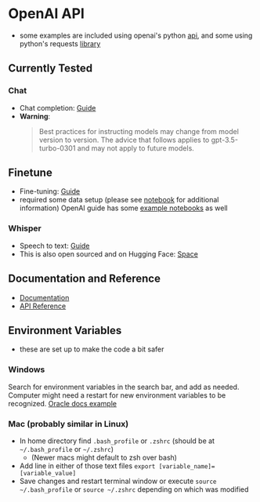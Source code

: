 # OpenAI API
- some examples are included using openai's python <a href="https://platform.openai.com/docs/api-reference">api</a>, and some using python's requests <a href="https://requests.readthedocs.io/en/latest/">library</a>

## Currently Tested
### Chat
- Chat completion: <a href="https://platform.openai.com/docs/guides/chat">Guide</a>
- <b>Warning</b>: <blockquote cite="https://platform.openai.com/docs/guides/chat/instructing-chat-models">
Best practices for instructing models may change from model version to version. The advice that follows applies to gpt-3.5-turbo-0301 and may not apply to future models.
</blockquote>

## Finetune
- Fine-tuning:  <a href="https://platform.openai.com/docs/guides/fine-tuning">Guide</a>
- required some data setup (please see <a href="https://github.com/acsweet/nlp_api_exploration/blob/main/openai_api/finetune_openai_api.ipynb">notebook</a> for additional information) OpenAI guide has some <a href="https://platform.openai.com/docs/guides/fine-tuning/example-notebooks">example notebooks</a> as well

### Whisper
- Speech to text: <a href="https://platform.openai.com/docs/guides/speech-to-text">Guide</a>
- This is also open sourced and on Hugging Face: <a href="https://huggingface.co/spaces/openai/whisper">Space</a>

## Documentation and Reference
- <a href="https://platform.openai.com/docs/introduction">Documentation</a>
- <a href="https://platform.openai.com/docs/api-reference">API Reference</a>

## Environment Variables
- these are set up to make the code a bit safer

### Windows
Search for environment variables in the search bar, and add as needed. Computer might need a restart for new environment variables to be recognized. <a href="https://docs.oracle.com/en/database/oracle/machine-learning/oml4r/1.5.1/oread/creating-and-modifying-environment-variables-on-windows.html">Oracle docs example</a>

### Mac (probably similar in Linux)
- In home directory find `.bash_profile` or `.zshrc` (should be at `~/.bash_profile` or `~/.zshrc`)
    - (Newer macs might default to zsh over bash)
- Add line in either of those text files `export [variable_name]=[variable_value]`
- Save changes and restart terminal window or execute `source ~/.bash_profile` or `source ~/.zshrc` depending on which was modified

